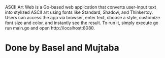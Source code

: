 ASCII Art Web is a Go-based web application that converts user-input text into stylized ASCII art using fonts like Standard, Shadow, and Thinkertoy. Users can access the app via browser, enter text, choose a style, customize font size and color, and instantly see the result. To run it, simply execute go run main.go and open http://localhost:8080.

# Done by Basel and Mujtaba